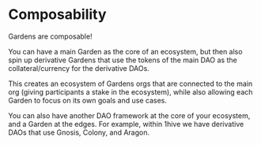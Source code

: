 # Composability

Gardens are composable! 

You can have a main Garden as the core of an ecosystem, but then also spin up derivative Gardens that use the tokens of the main DAO as the collateral/currency for the derivative DAOs. 

This creates an ecosystem of Gardens orgs that are connected to the main org \(giving participants a stake in the ecosystem\), while also allowing each Garden to focus on its own goals and use cases.

You can also have another DAO framework at the core of your ecosystem, and a Garden at the edges. For example, within 1hive we have derivative DAOs that use Gnosis, Colony, and Aragon.

